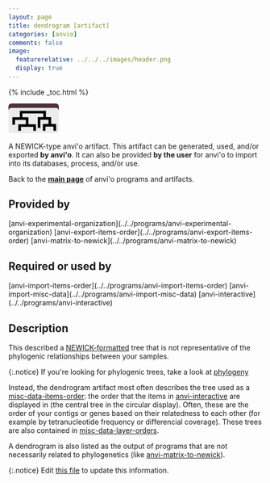 ```yaml
---
layout: page
title: dendrogram [artifact]
categories: [anvio]
comments: false
image:
  featurerelative: ../../../images/header.png
  display: true
---
```



{% include _toc.html %}


<img src="../../images/icons/NEWICK.png" alt="NEWICK" style="width:100px; border:none" />

A NEWICK-type anvi'o artifact. This artifact can be generated, used, and/or exported **by anvi'o**. It can also be provided **by the user** for anvi'o to import into its databases, process, and/or use.

Back to the **[main page](../../)** of anvi'o programs and artifacts.

## Provided by


<p style="text-align: left" markdown="1"><span class="artifact-p">[anvi-experimental-organization](../../programs/anvi-experimental-organization)</span> <span class="artifact-p">[anvi-export-items-order](../../programs/anvi-export-items-order)</span> <span class="artifact-p">[anvi-matrix-to-newick](../../programs/anvi-matrix-to-newick)</span></p>


## Required or used by


<p style="text-align: left" markdown="1"><span class="artifact-r">[anvi-import-items-order](../../programs/anvi-import-items-order)</span> <span class="artifact-r">[anvi-import-misc-data](../../programs/anvi-import-misc-data)</span> <span class="artifact-r">[anvi-interactive](../../programs/anvi-interactive)</span></p>


## Description

This described a [NEWICK-formatted](https://en.wikipedia.org/wiki/Newick_format) tree that is not representative of the phylogenic relationships between your samples. 

{:.notice}
If you're looking for phylogenic trees, take a look at <span class="artifact-n">[phylogeny](/software/anvio/help/main/artifacts/phylogeny)</span> 

Instead, the dendrogram artifact most often describes the tree used as a <span class="artifact-n">[misc-data-items-order](/software/anvio/help/main/artifacts/misc-data-items-order)</span>: the order that the items in <span class="artifact-n">[anvi-interactive](/software/anvio/help/main/programs/anvi-interactive)</span> are displayed in (the central tree in the circular display). Often, these are the order of your contigs or genes based on their relatedness to each other (for example by tetranucleotide frequency or differencial coverage). These trees are also contained in <span class="artifact-n">[misc-data-layer-orders](/software/anvio/help/main/artifacts/misc-data-layer-orders)</span>.

A dendrogram is also listed as the output of programs that are not necessarily related to phylogenetics (like <span class="artifact-n">[anvi-matrix-to-newick](/software/anvio/help/main/programs/anvi-matrix-to-newick)</span>).  


{:.notice}
Edit [this file](https://github.com/merenlab/anvio/tree/master/anvio/docs/artifacts/dendrogram.md) to update this information.

